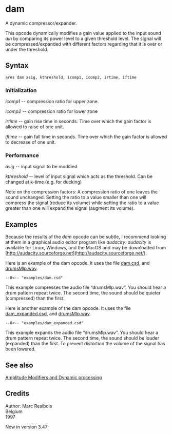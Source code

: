 <!--
id:dam
category:Signal Modifiers:Amplitude Modifiers
-->
# dam
A dynamic compressor/expander.

This opcode dynamically modifies a gain value applied to the input sound _ain_ by comparing its power level to a given threshold level. The signal will be compressed/expanded with different factors regarding that it is over or under the threshold.

## Syntax
``` csound-orc
ares dam asig, kthreshold, icomp1, icomp2, irtime, iftime
```

### Initialization

_icomp1_ -- compression ratio for upper zone.

_icomp2_ -- compression ratio for lower zone

_irtime_ -- gain rise time in seconds. Time over which the gain factor is allowed to raise of one unit.

_iftime_ -- gain fall time in seconds. Time over which the gain factor is allowed to decrease of one unit.

### Performance

_asig_ -- input signal to be modified

_kthreshold_ -- level of input signal which acts as the threshold. Can be changed at k-time (e.g. for ducking)

Note on the compression factors: A compression ratio of one leaves the sound unchanged. Setting the ratio to a value smaller than one will compress the signal (reduce its volume) while setting the ratio to a value greater than one will expand the signal (augment its volume).

## Examples

Because the results of the _dam_ opcode can be subtle, I recommend looking at them in a graphical audio editor program like _audacity_. _audacity_ is available for Linux, Windows, and the MacOS and may be downloaded from [http://audacity.sourceforge.net](http://audacity.sourceforge.net/).

Here is an example of the dam opcode. It uses the file [dam.csd](../../examples/dam.csd), and [drumsMlp.wav](../../examples/drumsMlp.wav).

``` csound-csd title="An example of the dam opcode compressing an audio signal." linenums="1"
--8<-- "examples/dam.csd"
```

This example compresses the audio file &#8220;drumsMlp.wav&#8221;. You should hear a drum pattern repeat twice. The second time, the sound should be quieter (compressed) than the first.

Here is another example of the dam opcode. It uses the file [dam_expanded.csd](../../examples/dam_expanded.csd), and [drumsMlp.wav](../../examples/drumsMlp.wav).

``` csound-csd title="An example of the dam opcode expanding an audio signal." linenums="1"
--8<-- "examples/dam_expanded.csd"
```

This example expands the audio file &#8220;drumsMlp.wav&#8221;. You should hear a drum pattern repeat twice. The second time, the sound should be louder (expanded) than the first. To prevent distortion the volume of the signal has been lowered.

## See also

[Amplitude Modifiers and Dynamic processing](../../sigmod/ampmod)

## Credits

Author: Marc Resibois<br>
Belgium<br>
1997<br>

New in version 3.47
